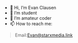 - 👋 Hi, I’m Evan Clausen
- 👀 I’m student
- 🌱 I’m amateur coder
- 📫 How to reach me:
> Email:Evan@starxmedia.link

<!---
EvanClausen111/EvanClausen111 is a ✨ special ✨ repository because its `README.md` (this file) appears on your GitHub profile.
You can click the Preview link to take a look at your changes.
--->
